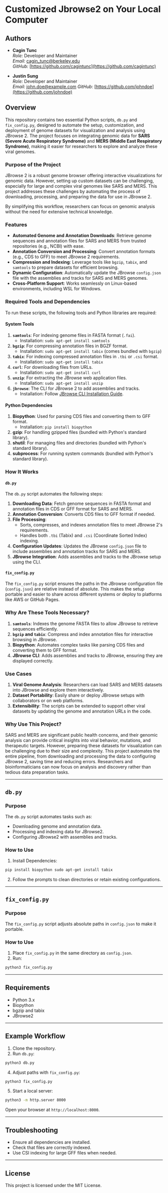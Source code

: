 # Customized Jbrowse2 on Your Local Computer

## Authors

- **Cagin Tunc**  
  *Role:* Developer and Maintainer  
  *Email:* [cagin_tunc@berkeley.edu](mailto:cagin_tunc@berkeley.edu)  
  *GitHub:* [https://github.com/cagintunc](https://github.com/cagintunc)  

- **Justin Sung**  
  *Role:* Developer and Maintainer  
  *Email:* [john.doe@example.com](mailto:john.doe@example.com)
  *GitHub:* [https://github.com/johndoe](https://github.com/johndoe)  

## Overview

This repository contains two essential Python scripts, `db.py` and `fix_config.py`, designed to automate the setup, customization, and deployment of genome datasets for visualization and analysis using JBrowse 2. The project focuses on integrating genomic data for **SARS (Severe Acute Respiratory Syndrome)** and **MERS (Middle East Respiratory Syndrome)**, making it easier for researchers to explore and analyze these viral genomes.

### Purpose of the Project

JBrowse 2 is a robust genome browser offering interactive visualizations for genomic data. However, setting up custom datasets can be challenging, especially for large and complex viral genomes like SARS and MERS. This project addresses these challenges by automating the process of downloading, processing, and preparing the data for use in JBrowse 2.

By simplifying this workflow, researchers can focus on genomic analysis without the need for extensive technical knowledge.

### Features

- **Automated Genome and Annotation Downloads**: Retrieve genome sequences and annotation files for SARS and MERS from trusted repositories (e.g., NCBI) with ease.
- **Annotation Conversion and Processing**: Convert annotation formats (e.g., CDS to GFF) to meet JBrowse 2 requirements.
- **Compression and Indexing**: Leverage tools like `bgzip`, `tabix`, and `samtools` to prepare datasets for efficient browsing.
- **Dynamic Configuration**: Automatically update the JBrowse `config.json` file with the assemblies and tracks for SARS and MERS genomes.
- **Cross-Platform Support**: Works seamlessly on Linux-based environments, including WSL for Windows.

### Required Tools and Dependencies

To run these scripts, the following tools and Python libraries are required:

#### System Tools
1. **`samtools`**: For indexing genome files in FASTA format (`.fai`).
   - Installation: `sudo apt-get install samtools`
2. **`bgzip`**: For compressing annotation files in BGZF format.
   - Installation: `sudo apt-get install tabix` (comes bundled with `bgzip`)
3. **`tabix`**: For indexing compressed annotation files in `.tbi` or `.csi` format.
   - Installation: `sudo apt-get install tabix`
4. **`curl`**: For downloading files from URLs.
   - Installation: `sudo apt-get install curl`
5. **`unzip`**: For extracting the JBrowse web application files.
   - Installation: `sudo apt-get install unzip`
6. **`jbrowse`**: The CLI for JBrowse 2 to add assemblies and tracks.
   - Installation: Follow [JBrowse CLI Installation Guide](https://jbrowse.org/cli/).

#### Python Dependencies
1. **Biopython**: Used for parsing CDS files and converting them to GFF format.
   - Installation: `pip install biopython`
2. **gzip**: For handling gzipped files (bundled with Python's standard library).
3. **shutil**: For managing files and directories (bundled with Python's standard library).
4. **subprocess**: For running system commands (bundled with Python's standard library).

### How It Works

#### `db.py`
The `db.py` script automates the following steps:
1. **Downloading Data**: Fetch genome sequences in FASTA format and annotation files in CDS or GFF format for SARS and MERS.
2. **Annotation Conversion**: Converts CDS files to GFF format if needed.
3. **File Processing**:
   - Sorts, compresses, and indexes annotation files to meet JBrowse 2's requirements.
   - Handles both `.tbi` (Tabix) and `.csi` (Coordinate Sorted Index) indexing.
4. **Configuration Updates**: Updates the JBrowse `config.json` file to include assemblies and annotation tracks for SARS and MERS.
5. **JBrowse Integration**: Adds assemblies and tracks to the JBrowse setup using the CLI.

#### `fix_config.py`
The `fix_config.py` script ensures the paths in the JBrowse configuration file (`config.json`) are relative instead of absolute. This makes the setup portable and easier to share across different systems or deploy to platforms like AWS or GitHub Pages.

### Why Are These Tools Necessary?

1. **`samtools`**: Indexes the genome FASTA files to allow JBrowse to retrieve sequences efficiently.
2. **`bgzip` and `tabix`**: Compress and index annotation files for interactive browsing in JBrowse.
3. **Biopython**: Automates complex tasks like parsing CDS files and converting them to GFF format.
4. **JBrowse CLI**: Adds assemblies and tracks to JBrowse, ensuring they are displayed correctly.

### Use Cases

1. **Viral Genome Analysis**: Researchers can load SARS and MERS datasets into JBrowse and explore them interactively.
2. **Dataset Portability**: Easily share or deploy JBrowse setups with collaborators or on web platforms.
3. **Extensibility**: The scripts can be extended to support other viral datasets by updating the genome and annotation URLs in the code.

### Why Use This Project?

SARS and MERS are significant public health concerns, and their genomic analysis can provide critical insights into viral behavior, mutations, and therapeutic targets. However, preparing these datasets for visualization can be challenging due to their size and complexity. This project automates the entire pipeline, from downloading and processing the data to configuring JBrowse 2, saving time and reducing errors. Researchers and bioinformaticians can now focus on analysis and discovery rather than tedious data preparation tasks.

---

## `db.py`

### Purpose

The `db.py` script automates tasks such as:
- Downloading genome and annotation data.
- Processing and indexing data for JBrowse2.
- Configuring JBrowse2 with assemblies and tracks.

### How to Use
1. Install Dependencies:
   
```bash
pip install biopython sudo apt-get install tabix
```

2. Follow the prompts to clean directories or retain existing configurations.
---

## `fix_config.py`

### Purpose

The `fix_config.py` script adjusts absolute paths in `config.json` to make it portable.

### How to Use
1. Place `fix_config.py` in the same directory as `config.json`.
2. Run:
```bash
python3 fix_config.py
```
---

## Requirements

- Python 3.x
- Biopython
- bgzip and tabix
- JBrowse2

---

## Example Workflow

1. Clone the repository.
2. Run `db.py`:
```bash
python3 db.py
```
4. Adjust paths with `fix_config.py`:
```bash
python3 fix_config.py
```
5. Start a local server:
```bash
python3 -m http.server 8000
```
Open your browser at `http://localhost:8000`.

---

## Troubleshooting

- Ensure all dependencies are installed.
- Check that files are correctly indexed.
- Use CSI indexing for large GFF files when needed.

---

## License

This project is licensed under the MIT License.




